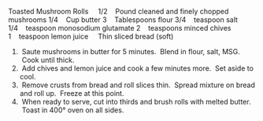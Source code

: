 Toasted Mushroom Rolls
 
 
1/2    Pound cleaned and finely chopped mushrooms
1/4    Cup butter
3    Tablespoons flour
3/4    teaspoon salt
1/4    teaspoon monosodium glutamate
2    teaspoons minced chives
1    teaspoon lemon juice
    Thin sliced bread (soft)
 
 
1.  Saute mushrooms in butter for 5 minutes.  Blend in flour, salt, MSG.  Cook until thick.  
2.  Add chives and lemon juice and cook a few minutes more.  Set aside to cool.
3.  Remove crusts from bread and roll slices thin.  Spread mixture on bread and roll up.  Freeze at this point.
4.  When ready to serve, cut into thirds and brush rolls with melted butter.  Toast in 400° oven on all sides.
